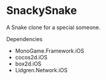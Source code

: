 SnackySnake
===========

A Snake clone for a special someone.

Dependencies
- MonoGame.Framework.iOS
- cocos2d.iOS
- box2d.iOS
- Lidgren.Network.iOS
